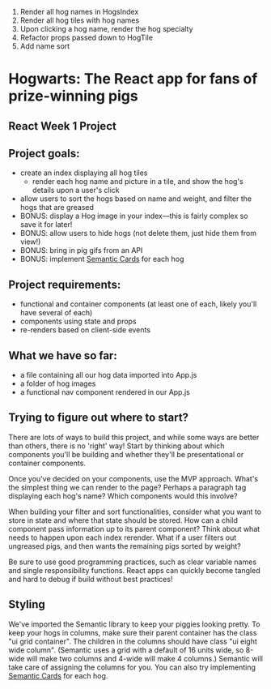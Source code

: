 1. Render all hog names in HogsIndex
2. Render all hog tiles with hog names
3. Upon clicking a hog name, render the hog specialty
4. Refactor props passed down to HogTile
5. Add name sort


# Hogwarts: The React app for fans of prize-winning pigs

## React Week 1 Project

## Project goals:
  - create an index displaying all hog tiles
    - render each hog name and picture in a tile, and show the hog's details upon a user's click
  - allow users to sort the hogs based on name and weight, and filter the hogs that are greased
  - BONUS: display a Hog image in your index––this is fairly complex so save it for later!
  - BONUS: allow users to hide hogs (not delete them, just hide them from view!)
  - BONUS: bring in pig gifs from an API
  - BONUS: implement [Semantic Cards](https://semantic-ui.com/views/card.html) for each hog

## Project requirements:
  - functional and container components (at least one of each, likely you'll have several of each)
  - components using state and props
  - re-renders based on client-side events

## What we have so far:
  - a file containing all our hog data imported into App.js
  - a folder of hog images
  - a functional nav component rendered in our App.js


## Trying to figure out where to start?
  There are lots of ways to build this project, and while some ways are better than others, there is no 'right' way! Start by thinking about which components you'll be building and whether they'll be presentational or container components.

  Once you've decided on your components, use the MVP approach. What's the simplest thing we can render to the page? Perhaps a paragraph tag displaying each hog's name? Which components would this involve?

  When building your filter and sort functionalities, consider what you want to store in state and where that state should be stored. How can a child component pass information up to its parent component? Think about what needs to happen upon each index rerender. What if a user filters out ungreased pigs, and then wants the remaining pigs sorted by weight?  

  Be sure to use good programming practices, such as clear variable names and single responsibility functions. React apps can quickly become tangled and hard to debug if build without best practices!

## Styling
  We've imported the Semantic library to keep your piggies looking pretty. To keep your hogs in columns, make sure their parent container has the class "ui grid container". The children in the columns should have class "ui eight wide column". (Semantic uses a grid with a default of 16 units wide, so 8-wide will make two columns and 4-wide will make 4 columns.) Semantic will take care of assigning the columns for you. You can also try implementing [Semantic Cards](https://semantic-ui.com/views/card.html) for each hog.
